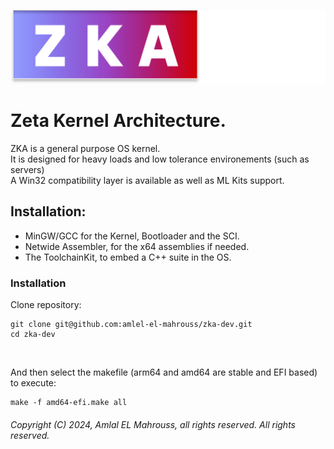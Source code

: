 <!-- README of ZKA -->

![Logo](resources/zka.svg)

# Zeta Kernel Architecture.

ZKA is a general purpose OS kernel.
</br>
It is designed for heavy loads and low tolerance environements (such as servers)
</br>
A Win32 compatibility layer is available as well as ML Kits support.

## Installation:

- MinGW/GCC for the Kernel, Bootloader and the SCI.
- Netwide Assembler, for the x64 assemblies if needed.
- The ToolchainKit, to embed a C++ suite in the OS.

### Installation

Clone repository:

```
git clone git@github.com:amlel-el-mahrouss/zka-dev.git
cd zka-dev
```

</br>

And then select the makefile (arm64 and amd64 are stable and EFI based) to execute:

```
make -f amd64-efi.make all
```

###### Copyright (C) 2024, Amlal EL Mahrouss, all rights reserved. All rights reserved.
